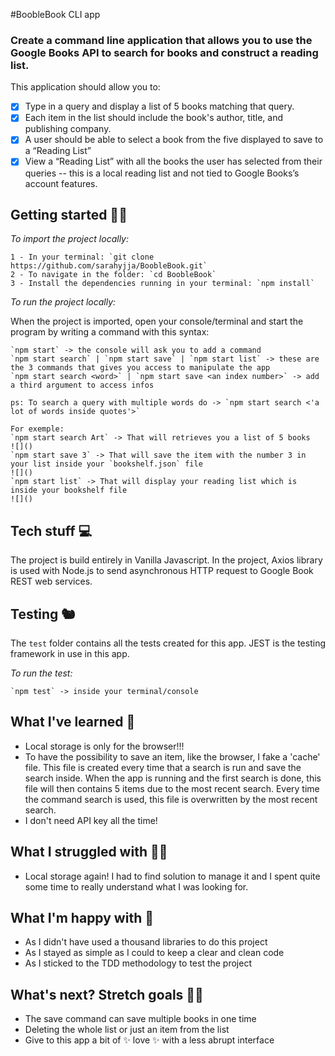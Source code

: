 #BoobleBook CLI app

### Create a command line application that allows you to use the Google Books API to search for books and construct a reading list.

This application should allow you to:

- [x] Type in a query and display a list of 5 books matching that query.
- [x] Each item in the list should include the book's author, title, and publishing company.
- [x] A user should be able to select a book from the five displayed to save to a “Reading List”
- [x] View a “Reading List” with all the books the user has selected from their queries -- this is a local reading list and not tied to Google Books’s account features.

## Getting started 🤸‍♀️

_To import the project locally:_

    1 - In your terminal: `git clone https://github.com/sarahyjja/BoobleBook.git`
    2 - To navigate in the folder: `cd BoobleBook`
    3 - Install the dependencies running in your terminal: `npm install`

_To run the project locally:_

When the project is imported, open your console/terminal and start the program by writing a command with this syntax:

    `npm start` -> the console will ask you to add a command
    `npm start search` | `npm start save` | `npm start list` -> these are the 3 commands that gives you access to manipulate the app
    `npm start search <word>` | `npm start save <an index number>` -> add a third argument to access infos

    ps: To search a query with multiple words do -> `npm start search <'a lot of words inside quotes'>`

    For exemple:
    `npm start search Art` -> That will retrieves you a list of 5 books
    ![]()
    `npm start save 3` -> That will save the item with the number 3 in your list inside your `bookshelf.json` file
    ![]()
    `npm start list` -> That will display your reading list which is inside your bookshelf file
    ![]()

## Tech stuff 💻

The project is build entirely in Vanilla Javascript.
In the project, Axios library is used with Node.js to send asynchronous HTTP request to Google Book REST web services.

## Testing 🐿

The `test` folder contains all the tests created for this app.
JEST is the testing framework in use in this app.

_To run the test:_

    `npm test` -> inside your terminal/console

## What I've learned 👣

- Local storage is only for the browser!!!
- To have the possibility to save an item, like the browser, I fake a 'cache' file. This file is created every time that a search is run and save the search inside. When the app is running and the first search is done, this file will then contains 5 items due to the most recent search. Every time the command search is used, this file is overwritten by the most recent search.
- I don't need API key all the time!

## What I struggled with 💆‍♀️

- Local storage again! I had to find solution to manage it and I spent quite some time to really understand what I was looking for.

## What I'm happy with 💛

- As I didn't have used a thousand libraries to do this project
- As I stayed as simple as I could to keep a clear and clean code
- As I sticked to the TDD methodology to test the project

## What's next? Stretch goals 👩‍🎤

- The save command can save multiple books in one time
- Deleting the whole list or just an item from the list
- Give to this app a bit of ✨ love ✨ with a less abrupt interface
